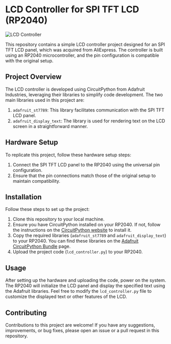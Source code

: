 # LCD Controller for SPI TFT LCD (RP2040)

![LCD Controller](lcd_controller.jpg)

This repository contains a simple LCD controller project designed for an SPI TFT LCD panel, which was acquired from AliExpress. The controller is built using an RP2040 microcontroller, and the pin configuration is compatible with the original setup.

## Project Overview

The LCD controller is developed using CircuitPython from Adafruit Industries, leveraging their libraries to simplify code development. The two main libraries used in this project are:

1. `adafruit_st7789`: This library facilitates communication with the SPI TFT LCD panel.
2. `adafruit_display_text`: The library is used for rendering text on the LCD screen in a straightforward manner.

## Hardware Setup

To replicate this project, follow these hardware setup steps:

1. Connect the SPI TFT LCD panel to the RP2040 using the universal pin configuration.
2. Ensure that the pin connections match those of the original setup to maintain compatibility.

## Installation

Follow these steps to set up the project:

1. Clone this repository to your local machine.
2. Ensure you have CircuitPython installed on your RP2040. If not, follow the instructions on the [CircuitPython website](https://circuitpython.org/board/raspberry_pi_pico/) to install it.
3. Copy the required libraries (`adafruit_st7789` and `adafruit_display_text`) to your RP2040. You can find these libraries on the [Adafruit CircuitPython Bundle](https://circuitpython.org/libraries) page.
4. Upload the project code (`lcd_controller.py`) to your RP2040.

## Usage

After setting up the hardware and uploading the code, power on the system. The RP2040 will initialize the LCD panel and display the specified text using the Adafruit libraries. Feel free to modify the `lcd_controller.py` file to customize the displayed text or other features of the LCD.

## Contributing

Contributions to this project are welcome! If you have any suggestions, improvements, or bug fixes, please open an issue or a pull request in this repository.

